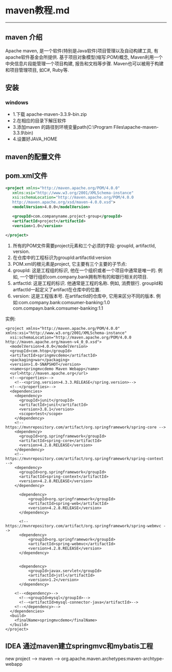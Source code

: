 # maven教程.md
---

## maven 介绍
Apache maven, 是一个软件(特别是Java软件)项目管理以及自动构建工具, 有apache软件基金会所提供. 基于项目对象模型(缩写:POM)概念, Maven利用一个中央信息片段能管理一个项目构建, 报告和文档等步骤.
Maven也可以被用于构建和项目管理项目, 如C#, Ruby等.

## 安装
### windows
- 1.下载 apache-maven-3.3.9-bin.zip
- 2.在相应的目录下解压软件
- 3.添加maven 的路径到环境变量path(C:\Program Files\apache-maven-3.3.9\bin)
- 4.设置好JAVA_HOME

## maven的配置文件


## pom.xml文件

```xml
<project xmlns="http://maven.apache.org/POM/4.0.0"
   xmlns:xsi="http://www.w3.org/2001/XMLSchema-instance"
   xsi:schemaLocation="http://maven.apache.org/POM/4.0.0
   http://maven.apache.org/xsd/maven-4.0.0.xsd">
   <modelVersion>4.0.0</modelVersion>

   <groupId>com.companyname.project-group</groupId>
   <artifactId>project</artifactId>
   <version>1.0</version>

</project>
```
1. 所有的POM文件需要project元素和三个必须的字段: groupId, artifactId, version.
2. 在仓库中的工程标识为groupId:artifactId:version
3. POM.xml的根元素是project, 它主要有三个主要的子节点:
  1. groupId: 这是工程组的标识, 他在一个组织或者一个项目中通常是唯一的. 例如, 一个银行组织com.company.bank拥有所有的和银行相关的项目.
  2. artfactId: 这是工程的标识. 他通常是工程的名称. 例如, 消费银行. groupId和artfactId一起定义了artifact在仓库中的位置.
  3. version: 这是工程版本号. 在artifactId的仓库中, 它用来区分不同的版本. 例如:com.company.bank:comsumer-banking:1.0 com.compayn.bank.comsumer-banking:1.1

实例:
```
<project xmlns="http://maven.apache.org/POM/4.0.0" xmlns:xsi="http://www.w3.org/2001/XMLSchema-instance"
  xsi:schemaLocation="http://maven.apache.org/POM/4.0.0 http://maven.apache.org/maven-v4_0_0.xsd">
  <modelVersion>4.0.0</modelVersion>
  <groupId>com.htop</groupId>
  <artifactId>springmvcdemo</artifactId>
  <packaging>war</packaging>
  <version>1.0-SNAPSHOT</version>
  <name>springmvcdemo Maven Webapp</name>
  <url>http://maven.apache.org</url>
  <!--<properties>-->
    <!--<spring.version>4.3.3.RELEASE</spring.version>-->
  <!--</properties>-->
  <dependencies>
    <dependency>
      <groupId>junit</groupId>
      <artifactId>junit</artifactId>
      <version>3.8.1</version>
      <scope>test</scope>
    </dependency>
    <!-- https://mvnrepository.com/artifact/org.springframework/spring-core -->
    <dependency>
      <groupId>org.springframework</groupId>
      <artifactId>spring-core</artifactId>
      <version>4.2.8.RELEASE</version>
    </dependency>
    <!-- https://mvnrepository.com/artifact/org.springframework/spring-context -->
    <dependency>
      <groupId>org.springframework</groupId>
      <artifactId>spring-context</artifactId>
      <version>4.2.8.RELEASE</version>
    </dependency>

      <dependency>
          <groupId>org.springframework</groupId>
          <artifactId>spring-web</artifactId>
          <version>4.2.8.RELEASE</version>
      </dependency>

      <!-- https://mvnrepository.com/artifact/org.springframework/spring-webmvc -->
      <dependency>
          <groupId>org.springframework</groupId>
          <artifactId>spring-webmvc</artifactId>
          <version>4.2.8.RELEASE</version>
      </dependency>


      <dependency>
          <groupId>javax.servlet</groupId>
          <artifactId>jstl</artifactId>
          <version>1.2</version>
      </dependency>

    <!--<dependency>-->
      <!--<groupId>mysql</groupId>-->
      <!--<artifactId>mysql-connector-java</artifactId>-->
    <!--</dependency>-->
  </dependencies>
  <build>
    <finalName>springmvcdemo</finalName>
  </build>
</project>

```

## IDEA 通过maven建立springmvc和mybatis工程

new project --> maven --> org.apache.maven.archetypes:maven-archtype-webapp
 
